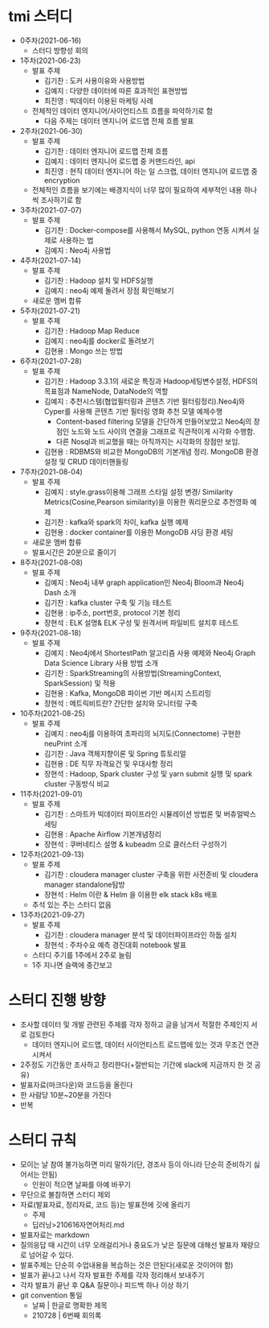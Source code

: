 # tmi 스터디

* 0주차(2021-06-16)
  * 스터디 방향성 회의
* 1주차(2021-06-23)
  * 발표 주제
    * 김기찬 : 도커 사용이유와 사용방법
    * 김예지 : 다양한 데이터에 따른 효과적인 표현방법
    * 최진영 : 빅데이터 이용된 마케팅 사례
  * 전체적인 데이터 엔지니어/사이언티스트 흐름을 파악하기로 함
    * 다음 주제는 데이터 엔지니어 로드맵 전체 흐름 발표
* 2주차(2021-06-30)
  * 발표 주제
    * 김기찬 : 데이터 엔지니어 로드맵 전체 흐름
    * 김예지 : 데이터 엔지니어 로드맵 중 커맨드라인, api
    * 최진영 : 현직 데이터 엔지니어 하는 일 스크랩, 데이터 엔지니어 로드맵 중 encryption
  * 전체적인 흐름을 보기에는 배경지식이 너무 많이 필요하여 세부적인 내용 하나씩 조사하기로 함
* 3주차(2021-07-07)
  * 발표 주제
    * 김기찬 : Docker-compose를 사용해서 MySQL, python 연동 시켜서 실제로 사용하는 법
    * 김예지 : Neo4j 사용법
* 4주차(2021-07-14)
  * 발표 주제
    * 김기찬 : Hadoop 설치 및 HDFS실행
    * 김예지 : neo4j 예제 돌려서 장점 확인해보기
  * 새로운 멤버 합류
* 5주차(2021-07-21)
  * 발표 주제
    * 김기찬 : Hadoop Map Reduce
    * 김예지 : neo4j를 docker로 돌려보기
    * 김현용 : Mongo 쓰는 방법
* 6주차(2021-07-28)
  * 발표 주제
    * 김기찬 : Hadoop 3.3.1의 새로운 특징과 Hadoop세팅변수설정, HDFS의 목표점과 NameNode, DataNode의 역할
    * 김예지 : 추천시스템(협업필터링과 콘텐츠 기반 필터링정리).Neo4j와 Cyper를 사용해 콘텐츠 기반 필터링 영화 추천 모델 예제수행
      * Content-based filtering 모델을 간단하게 만들어보았고 Neo4j의 장점인 노드와 노드 사이의 연결을 그래프로 직관적이게 시각화 수행함. 
      * 다른 Nosql과 비교했을 때는 아직까지는 시각화의 장점만 보임.
    * 김현용 : RDBMS와 비교한 MongoDB의 기본개념 정리.  MongoDB 환경설정 및 CRUD 데이터핸들링
* 7주차(2021-08-04)
  * 발표 주제
    * 김예지 : style.grass이용해 그래프 스타일 설정 변경/ Similarity Metrics(Cosine,Pearson similarity)을 이용한 쿼리문으로 추천영화 예제
    * 김기찬 : kafka와 spark의 차이, kafka 실행 예제
    * 김현용 : docker container를 이용한 MongoDB 샤딩 환경 세팅
  * 새로운 멤버 합류
  * 발표시간은 20분으로 줄이기
* 8주차(2021-08-08)
  * 발표 주제
    * 김예지 : Neo4j 내부 graph application인 Neo4j Bloom과 Neo4j Dash 소개
    * 김기찬 : kafka cluster 구축 및 기능 테스트
    * 김현용 : ip주소, port번호, protocol 기본 정리
    * 장현석 : ELK 설명& ELK 구성 및 원격서버 파일비트 설치후 테스트
* 9주차(2021-08-18)
  * 발표 주제
    * 김예지 : Neo4j에서 ShortestPath 알고리즘 사용 예제와 Neo4j Graph Data Science Library 사용 방법 소개
    * 김기찬 : SparkStreaming의 사용방법(StreamingContext, SparkSession) 및 적용
    * 김현용 : Kafka, MongoDB 파이썬 기반 메시지 스트리밍
    * 장현석 : 메트릭비트란? 간단한 설치와 모니터링 구축
* 10주차(2021-08-25)
  * 발표 주제
    * 김예지 : neo4j를 이용하여 초파리의 뇌지도(Connectome) 구현한 neuPrint 소개
    * 김기찬 : Java 객체지향이론 및 Spring 튜토리얼
    * 김현용 : DE 직무 자격요건 및 우대사항 정리
    * 장현석 : Hadoop, Spark cluster 구성 및 yarn submit 실행 및 spark cluster 구동방식 비교
* 11주차(2021-09-01)
  * 발표 주제
    * 김기찬 : 스마트카 빅데이터 파이프라인 시뮬레이션 방법론 및 버츄얼박스 세팅
    * 김현용 : Apache Airflow 기본개념정리
    * 장현석 : 쿠버네티스 설명 & kubeadm 으로 클러스터 구성하기
* 12주차(2021-09-13)
  * 발표 주제
    * 김기찬 : cloudera manager cluster 구축을 위한 사전준비 및 cloudera manager standalone탐방
    * 장현석 : Helm 이란 & Helm 을 이용한 elk stack k8s 배포
  * 추석 있는 주는 스터디 없음
* 13주차(2021-09-27)
  * 발표 주제
    * 김기찬 : cloudera manager 분석 및 데이터파이프라인 하둡 설치
    * 장현석 : 주차수요 예측 경진대회 notebook 발표
  * 스터디 주기를 1주에서 2주로 늘림
  * 1주 지나면 슬랙에 중간보고

# 스터디 진행 방향

* 조사할 데이터 및 개발 관련된 주제를 각자 정하고 글을 남겨서 적절한 주제인지 서로 검토한다
  * 데이터 엔지니어 로드맵, 데이터 사이언티스트 로드맵에 있는 것과 무조건 연관시켜서
* 2주정도 기간동안 조사하고 정리한다(+절반되는 기간에 slack에 지금까지 한 것 공유)
* 발표자료(마크다운)와 코드등을 올린다
* 한 사람당 10분~20분을 가진다
* 반복

# 스터디 규칙

* 모이는 날 참여 불가능하면 미리 말하기(단, 경조사 등이 아니라 단순히 준비하기 싫어서는 안됨)
  * 인원이 적으면 날짜를 아예 바꾸기
* 무단으로 불참하면 스터디 제외
* 자료(발표자료, 정리자료, 코드 등)는 발표전에 깃에 올리기
  * 주제
  * 딥러닝>210616자연어처리.md
* 발표자료는 markdown
* 질의응답 때 시간이 너무 오래걸리거나 중요도가 낮은 질문에 대해선 발표자 재량으로 넘어갈 수 있다.
* 발표주제는 단순히 수업내용을 복습하는 것은 안된다(새로운 것이어야 함)
* 발표가 끝나고 나서 각자 발표한 주제를 각자 정리해서 보내주기
* 각자 발표가 끝난 후 Q&A 질문이나 피드백 하나 이상 하기
* git convention 통일
  * 날짜 | 한글로 명확한 제목
  * 210728 | 6번째 회의록